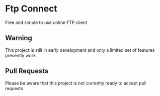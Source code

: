 # Ftp Connect
Free and simple to use online FTP client

## Warning
This project is still in early development and only a limited set of features presently work

## Pull Requests
Please be aware that this project is not currently ready to accept pull requests